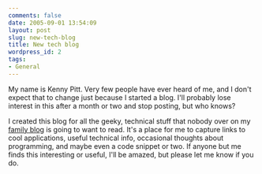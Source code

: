 ```yaml
---
comments: false
date: 2005-09-01 13:54:09
layout: post
slug: new-tech-blog
title: New tech blog
wordpress_id: 2
tags:
- General
---
```


My name is Kenny Pitt. Very few people have ever heard of me, and I don't expect that to change just because I started a blog. I'll probably lose interest in this after a month or two and stop posting, but who knows?

I created this blog for all the geeky, technical stuff that nobody over on my [family blog](/news) is going to want to read. It's a place for me to capture links to cool applications, useful technical info, occasional thoughts about programming, and maybe even a code snippet or two. If anyone but me finds this interesting or useful, I'll be amazed, but please let me know if you do.
